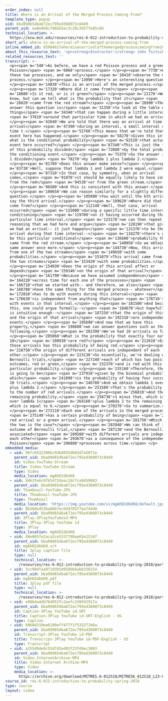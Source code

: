 ```yaml
---
order_index: null
title: Where is an Arrival of the Merged Process Coming From?
template_type: popup
uid: bba99d654ba672ec795ed360073c8449
parent_uid: ea0e960c7d6bb5ec3c28c2657fe85c0d
technical_location: >-
  https://ocw.mit.edu/resources/res-6-012-introduction-to-probability-spring-2018/part-iii-random-processes/where-is-an-arrival-of-the-merged-process-coming-from
short_url: where-is-an-arrival-of-the-merged-process-coming-from
inline_embed_id: 65984617whereisanarrivalofthemergedprocesscomingfrom16230396
about_this_resource_text: '<p><strong>Instructor:</strong> John Tsitsiklis</p>'
related_resources_text: ''
transcript: >-
  <p><span m='540'>As before, we have a red Poisson process and a green
  Poisson</span> <span m='6060'>process.</span> </p><p><span m='7730'>We merge
  these two processes, and we only</span> <span m='10410'>observe the merged
  process.</span> </p><p><span m='13090'>Here's an interesting question.</span>
  </p><p><span m='14830'>This is an arrival of the merged process.</span>
  </p><p><span m='17320'>Where did it come from?</span> </p><p><span
  m='18880'>Is it red, or is it green?</span> </p><p><span m='22170'>We cannot
  know, but can we tell what is the probability that it</span> <span
  m='26020'>came from the red stream?</span> </p><p><span m='28990'>The way to
  answer this question is</span> <span m='31350'>to look at the table of all the
  things</span> <span m='34340'>that can happen during a little interval</span>
  <span m='37810'>around that particular time in which we had an arrival.</span>
  </p><p><span m='42640'>We are told that there was an arrival at time t or an
  arrival</span> <span m='47390'>during an interval, a small interval around
  time t.</span> </p><p><span m='51760'>This means that we're told that this
  event here has happened.</span> </p><p><span m='58270'>Given this information,
  what is the conditional probability</span> <span m='62520'>that actually this
  event here occurred?</span> </p><p><span m='67340'>This is just the fraction
  of this probability divided</span> <span m='72080'>by the total probability of
  the conditioning event.</span> </p><p><span m='75370'>So the answer is lambda
  1 divided</span> <span m='78270'>by lambda 1 plus lambda 2.</span>
  </p><p><span m='81789'>Does this answer make sense?</span> </p><p><span
  m='83730'>Well, suppose that lambda 1 and lambda 2 were equal.</span>
  </p><p><span m='87310'>In that case, by symmetry, when an arrival
  comes,</span> <span m='91070'>it should be equally likely to have come either
  from the red</span> <span m='94530'>or from the green stream.</span>
  </p><p><span m='96580'>And this is consistent with this answer.</span>
  </p><p><span m='100650'>We can reason similarly for a slightly different
  question.</span> </p><p><span m='105080'>You wait until the kth arrival, let's
  say the third arrival.</span> </p><p><span m='109620'>Where did that arrival
  come from?</span> </p><p><span m='112140'>Well, that case, arrival
  occurred</span> <span m='115000'>during a specific little time interval and
  conditioning</span> <span m='119700'>on it having occurred during that
  particular time interval,</span> <span m='123170'>we can then repeat the
  reasoning that we had here and argue</span> <span m='128190'>that given that
  we had an arrival-- it just happens</span> <span m='131370'>to be the third
  arrival during that time interval--</span> <span m='134270'>there's going to
  be this particular conditional</span> <span m='136680'>probability that it
  came from the red stream.</span> </p><p><span m='140050'>So we obtained the
  same answer once more.</span> </p><p><span m='144730'>Now, this arrival came
  from one of the two streams</span> <span m='149650'>with some
  probabilities.</span> </p><p><span m='151079'>This arrival came from one of
  the two streams</span> <span m='153420'>with some probabilities.</span>
  </p><p><span m='154930'>Does the origin of this arrival affect or
  depend</span> <span m='159140'>on the origin of that arrival?</span>
  </p><p><span m='161790'>Because we have assumed independence</span> <span
  m='164220'>across time for each one of the processes</span> <span
  m='166710'>that we started with-- and therefore, we also</span> <span
  m='168780'>have the same thing for the merged process-- whatever</span> <span
  m='172010'>has to do with events during this interval</span> <span
  m='176630'>is independent from anything that</span> <span m='178710'>has to do
  with events in that interval.</span> </p><p><span m='181500'>And because of
  this, one could argue formally--</span> <span m='184670'>but hopefully, this
  is intuitive enough--</span> <span m='187250'>that the origin of this arrival
  and the origin of that arrival</span> <span m='192310'>are independent
  events.</span> </p><p><span m='195690'>And now that we have this
  property,</span> <span m='198600'>we can answer questions such as the
  following.</span> </p><p><span m='202390'>We've had 10 arrivals so far.</span>
  </p><p><span m='205060'>What is the probability that exactly four out of these
  10</span> <span m='208930'>are red?</span> </p><p><span m='212610'>Each one of
  those arrivals has this probability of being red.</span> </p><p><span
  m='218750'>The origin of different arrivals are independent of each
  other.</span> </p><p><span m='223130'>So essentially, we're dealing with 10
  Bernoulli trials,</span> <span m='227240'>each of which has two possible
  outcomes, red or green,</span> <span m='232370'>and is red with this
  particular probability.</span> </p><p><span m='235160'>Therefore, the answer
  is going to be</span> <span m='237910'>given by the binomial probabilities,
  which</span> <span m='241090'>is the probability of having four successes in
  10 trials.</span> </p><p><span m='246780'>And we obtain lambda 1 over lambda 1
  plus lambda 2.</span> </p><p><span m='251580'>That's the probability of a red
  to the number of red arrivals.</span> </p><p><span m='256810'>And then the
  remaining probability,</span> <span m='258730'>1 minus that, which is lambda 2
  over lambda 1</span> <span m='264160'>plus lambda 2 to the remaining power,
  which is equal to 6.</span> </p><p><span m='270270'>So to summarize.</span>
  </p><p><span m='272110'>Each one of the arrivals in the merged process</span>
  <span m='275140'>has a certain probability of being</span> <span m='277680'>a
  red arrival or a green arrival.</span> </p><p><span m='281750'>Which one of
  the two is the case?</span> </p><p><span m='283940'>We can think of it as an
  outcome of Bernoulli trial,</span> <span m='287130'>and the Bernoulli trials
  associated</span> <span m='289580'>with different arrivals are independent of
  each other</span> <span m='293670'>as a consequence of the independence of
  Poisson</span> <span m='296880'>processes across time.</span> </p>
embedded_media:
  - uid: 96fc6432300bc93bd655db03d7a5071e
    parent_uid: bba99d654ba672ec795ed360073c8449
    id: Video-YouTube-Stream
    title: Video-YouTube-Stream
    type: Video
    media_location: mgAhDIdbUK8
  - uid: 9463fe6c97b5472daac2dcfca9d59983
    parent_uid: bba99d654ba672ec795ed360073c8449
    id: Thumbnail-YouTube-JPG
    title: Thumbnail-YouTube-JPG
    type: Thumbnail
    media_location: 'https://img.youtube.com/vi/mgAhDIdbUK8/default.jpg'
  - uid: 8638ded53ba06b7ec649785f7ea744d8
    parent_uid: bba99d654ba672ec795ed360073c8449
    id: 3Play-3PlayYouTubeid-MP4
    title: 3Play-3Play YouTube id
    type: 3Play
    media_location: mgAhDIdbUK8
  - uid: d8e085fe2aca2ce5337799ae65e1534f
    parent_uid: bba99d654ba672ec795ed360073c8449
    id: mgAhDIdbUK8.srt
    title: 3play caption file
    type: null
    technical_location: >-
      /resources/res-6-012-introduction-to-probability-spring-2018/part-iii-random-processes/where-is-an-arrival-of-the-merged-process-coming-from/mgAhDIdbUK8.srt
  - uid: 3cc904faa07193b54958b66abb336154
    parent_uid: bba99d654ba672ec795ed360073c8449
    id: mgAhDIdbUK8.pdf
    title: 3play pdf file
    type: null
    technical_location: >-
      /resources/res-6-012-introduction-to-probability-spring-2018/part-iii-random-processes/where-is-an-arrival-of-the-merged-process-coming-from/mgAhDIdbUK8.pdf
  - uid: e88b4a4db764052fc2aefc2d9592917a
    parent_uid: bba99d654ba672ec795ed360073c8449
    id: Caption-3Play YouTube id-SRT
    title: Caption-3Play YouTube id-SRT-English - US
    type: Caption
  - uid: 6068d319ee6109eff477f1f533271b8a
    parent_uid: bba99d654ba672ec795ed360073c8449
    id: Transcript-3Play YouTube id-PDF
    title: Transcript-3Play YouTube id-PDF-English - US
    type: Transcript
  - uid: a255d9de9c55d7d2ed93723fd9ec3003
    parent_uid: bba99d654ba672ec795ed360073c8449
    id: Video-InternetArchive-MP4
    title: Video-Internet Archive-MP4
    type: Video
    media_location: >-
      https://archive.org/download/MITRES.6-012S18/MITRES6_012S18_L23-04_300k.mp4
course_id: res-6-012-introduction-to-probability-spring-2018
type: course
layout: video
---
```

